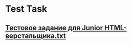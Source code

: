 # Test Task



## [Тестовое задание для Junior HTML-верстальщика.txt](https://github.com/Hardcore90/Test_Task/files/11903505/Junior.HTML-.txt)
